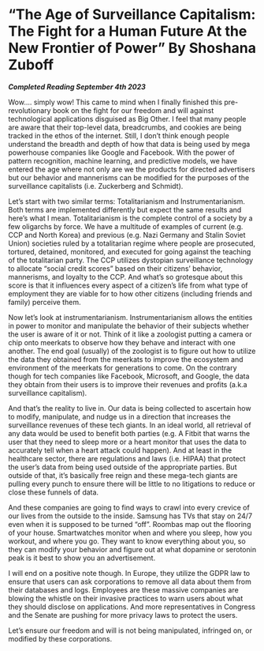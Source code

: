# “The Age of Surveillance Capitalism: The Fight for a Human Future At the New Frontier of Power” By Shoshana Zuboff

***Completed Reading September 4th 2023***

Wow…. simply wow! This came to mind when I finally finished this pre-revolutionary book on the fight for our freedom and will against technological applications disguised as Big Other. I feel that many people are aware that their top-level data, breadcrumbs, and cookies are being tracked in the ethos of the internet. Still, I don’t think enough people understand the breadth and depth of how that data is being used by mega powerhouse companies like Google and Facebook. With the power of pattern recognition, machine learning, and predictive models, we have entered the age where not only are we the products for directed advertisers but our behavior and mannerisms can be modified for the purposes of the surveillance capitalists (i.e. Zuckerberg and Schmidt).

Let’s start with two similar terms: Totalitarianism and Instrumentarianism. Both terms are implemented differently but expect the same results and here’s what I mean. Totalitarianism is the complete control of a society by a few oligarchs by force. We have a multitude of examples of current (e.g. CCP and North Korea) and previous (e.g. Nazi Germany and Stalin Soviet Union) societies ruled by a totalitarian regime where people are prosecuted, tortured, detained, monitored, and executed for going against the teaching of the totalitarian party. The CCP utilizes dystopian surveillance technology to allocate “social credit scores” based on their citizens’ behavior, mannerisms, and loyalty to the CCP. And what’s so grotesque about this score is that it influences every aspect of a citizen’s life from what type of employment they are viable for to how other citizens (including friends and family) perceive them.

Now let’s look at instrumentarianism. Instrumentarianism allows the entities in power to monitor and manipulate the behavior of their subjects whether the user is aware of it or not. Think of it like a zoologist putting a camera or chip onto meerkats to observe how they behave and interact with one another. The end goal (usually) of the zoologist is to figure out how to utilize the data they obtained from the meerkats to improve the ecosystem and environment of the meerkats for generations to come. On the contrary though for tech companies like Facebook, Microsoft, and Google, the data they obtain from their users is to improve their revenues and profits (a.k.a surveillance capitalism).

And that’s the reality to live in. Our data is being collected to ascertain how to modify, manipulate, and nudge us in a direction that increases the surveillance revenues of these tech giants. In an ideal world, all retrieval of any data would be used to benefit both parties (e.g. A Fitbit that warns the user that they need to sleep more or a heart monitor that uses the data to accurately tell when a heart attack could happen). And at least in the healthcare sector, there are regulations and laws (i.e. HIPAA) that protect the user’s data from being used outside of the appropriate parties. But outside of that, it’s basically free reign and these mega-tech giants are pulling every punch to ensure there will be little to no litigations to reduce or close these funnels of data.

And these companies are going to find ways to crawl into every crevice of our lives from the outside to the inside. Samsung has TVs that stay on 24/7 even when it is supposed to be turned “off”. Roombas map out the flooring of your house. Smartwatches monitor when and where you sleep, how you workout, and where you go.   They want to know everything about you, so they can modify your behavior and figure out at what dopamine or serotonin peak is it best to show you an advertisement.

I will end on a positive note though. In Europe, they utilize the GDPR law to ensure that users can ask corporations to remove all data about them from their databases and logs. Employees are these massive companies are blowing the whistle on their invasive practices to warn users about what they should disclose on applications. And more representatives in Congress and the Senate are pushing for more privacy laws to protect the users.

Let’s ensure our freedom and will is not being manipulated, infringed on, or modified by these corporations.

